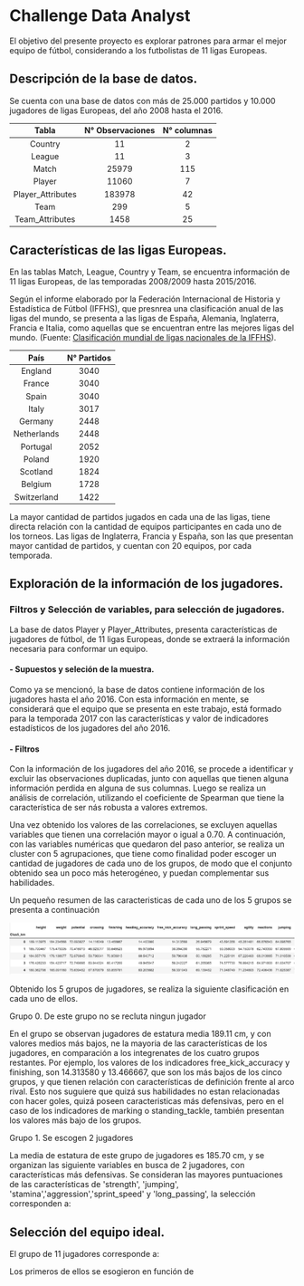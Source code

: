# Challenge Data Analyst

El objetivo del presente proyecto es explorar patrones para armar el mejor equipo de fútbol, considerando a los futbolistas de 11 ligas Europeas. 

## Descripción de la base de datos.

Se cuenta con una base de datos con más de 25.000 partidos y 10.000 jugadores de ligas Europeas, del año 2008 hasta el 2016.


<div align="center">

|Tabla            | N° Observaciones| N° columnas |
|:---------------:|:------:|:--:|
|Country	        |11	     |2   |
|League	          |11	     |3   |
|Match	          |25979	 |115 |
|Player	          |11060	 |7   |
|Player_Attributes|183978	 |42  |
|Team	            |299	   |5   |
|Team_Attributes	|1458	   |25  |
  
</div>

## Características de las ligas Europeas. 

  En las tablas Match, League, Country y Team, se encuentra información de 11 ligas Europeas, de las temporadas 2008/2009 hasta 2015/2016. 
  
  Según el informe elaborado por la Federación Internacional de Historia y Estadística de Fútbol (IFFHS), que presnrea una clasificación anual de las ligas del mundo, se presenta a las ligas de España, Alemania, Inglaterra, Francia e Italia, como aquellas que se encuentran entre las mejores ligas del mundo. (Fuente: [Clasificación mundial de ligas nacionales de la IFFHS](https://es.wikipedia.org/wiki/Anexo:Clasificaci%C3%B3n_mundial_de_ligas_nacionales_de_la_IFFHS)).

<div align="center">
  
|País   | N° Partidos|
|:------:|:--------:|
|England        |3040|
|France         |3040|
|Spain          |3040|
|Italy          |3017|
|Germany        |2448|
|Netherlands    |2448|
|Portugal       |2052|
|Poland         |1920|
|Scotland       |1824|
|Belgium        |1728|
|Switzerland    |1422|
  
</div>

  La mayor cantidad de partidos jugados en cada una de las ligas, tiene directa relación con la cantidad de equipos participantes en cada uno de los torneos. Las ligas de Inglaterra, Francia y España, son las que presentan mayor cantidad de partidos, y cuentan con 20 equipos, por cada temporada. 


## Exploración de la información de los jugadores. 

### Filtros y Selección de variables, para selección de jugadores.
  
  La base de datos Player y Player_Attributes, presenta características de jugadores de fútbol, de 11 ligas Europeas, donde se extraerá la información necesaria para conformar un equipo. 


  #### - Supuestos y seleción de la muestra.
  
  Como ya se mencionó, la base de datos contiene información de los jugadores hasta el año 2016. Con esta información en mente, se considerará que el equipo que se presenta en este trabajo, está formado para la temporada 2017 con las características y valor de indicadores estadísticos de los jugadores del año 2016.
  
  #### - Filtros
  
  Con la información de los jugadores del año 2016, se procede a identificar y excluir las observaciones duplicadas, junto con aquellas que tienen alguna información perdida en alguna de sus columnas. Luego se realiza un análisis de correlación, utilizando el coeficiente de Spearman que tiene la característica de ser nás robusta a valores extremos. 
  
  Una vez obtenido los valores de las correlaciones, se excluyen aquellas variables que tienen una correlación mayor o igual a 0.70. A continuación, con las variables numéricas que quedaron del paso anterior, se realiza un cluster con 5 agrupaciones, que tiene como finalidad poder escoger un cantidad de jugadores de cada uno de los grupos, de modo que el conjunto obtenido sea un poco más heterogéneo, y puedan complementar sus habilidades.
  
  Un pequeño resumen de las caracteristicas de cada uno de los 5 grupos se presenta a continuación

  ![Cluster](https://github.com/Aleskies/Challenge_Data_Analyst/blob/main/imagenes/resumen_5_cluster.png)


  Obtenido los 5 grupos de jugadores, se realiza la siguiente clasificación en cada uno de ellos.

  Grupo 0. De este grupo no se recluta ningun jugador
  
  En el grupo se observan jugadores de estatura media 189.11 cm, y con valores medios más bajos, ne la mayoria de las características de los jugadores, en comparación a los integrenates de los cuatro grupos restantes. Por ejemplo, los valores de los indicadores free_kick_accuracy y finishing, son 14.313580 y 13.466667, que son los más bajos de los cinco grupos, y que tienen relación con características de definición frente al arco rival. Esto nos suguiere que quizá sus habilidades no estan relacionadas con hacer goles, quizá poseen caracteristicas más defensivas, pero en el caso de los indicadores de marking o standing_tackle, también presentan los valores más bajo de los grupos.

  Grupo 1. Se escogen 2 jugadores

  La media de estatura de este grupo de jugadores es 185.70 cm, y se organizan las siguiente variables en busca de 2 jugadores, con características más defensivas. Se consideran las mayores puntuaciones de las características de 'strength', 'jumping',  'stamina','aggression','sprint_speed' y 'long_passing', la selección corresponden a:


  <div align="center">
  


  
</div>
  
  
  ## Selección del equipo ideal.
  
  El grupo de 11 jugadores corresponde a:
  
  Los primeros de ellos se esogieron en función de 
  
  
  
  


